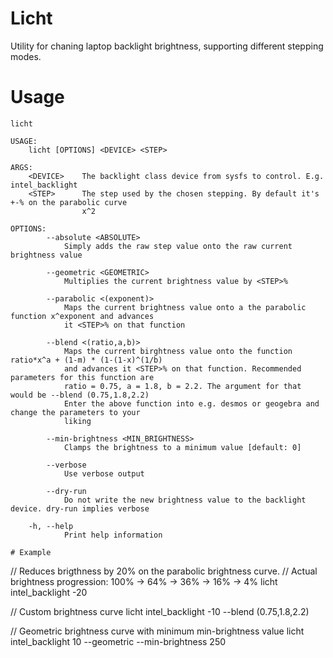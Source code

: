 # Licht
Utility for chaning laptop backlight brightness, supporting different stepping modes.


# Usage
```
licht 

USAGE:
    licht [OPTIONS] <DEVICE> <STEP>

ARGS:
    <DEVICE>    The backlight class device from sysfs to control. E.g. intel_backlight
    <STEP>      The step used by the chosen stepping. By default it's +-% on the parabolic curve
                x^2

OPTIONS:
        --absolute <ABSOLUTE>
            Simply adds the raw step value onto the raw current brightness value

        --geometric <GEOMETRIC>
            Multiplies the current brightness value by <STEP>%

        --parabolic <(exponent)>
            Maps the current brightness value onto a the parabolic function x^exponent and advances
            it <STEP>% on that function

        --blend <(ratio,a,b)>
            Maps the current birghtness value onto the function ratio*x^a + (1-m) * (1-(1-x)^(1/b)
            and advances it <STEP>% on that function. Recommended parameters for this function are
            ratio = 0.75, a = 1.8, b = 2.2. The argument for that would be --blend (0.75,1.8,2.2)
            Enter the above function into e.g. desmos or geogebra and change the parameters to your
            liking

        --min-brightness <MIN_BRIGHTNESS>
            Clamps the brightness to a minimum value [default: 0]

        --verbose
            Use verbose output

        --dry-run
            Do not write the new brightness value to the backlight device. dry-run implies verbose

    -h, --help
            Print help information

# Example 
```
// Reduces brigthness by 20% on the parabolic brightness curve. 
// Actual brightness progression: 100% -> 64% -> 36% -> 16% -> 4%
licht intel_backlight -20

// Custom brightness curve
licht intel_backlight -10 --blend (0.75,1.8,2.2)

// Geometric brightness curve with minimum min-brightness value
licht intel_backlight  10 --geometric --min-brightness 250
```
